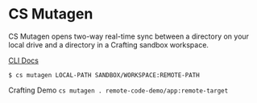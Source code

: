 # CS Mutagen

CS Mutagen opens two-way real-time sync between a directory on your local drive and a directory in a Crafting sandbox workspace.

[CLI Docs](https://docs.sandboxes.cloud/docs/command-line-tool#/mutagen)

`$ cs mutagen LOCAL-PATH SANDBOX/WORKSPACE:REMOTE-PATH`

Crafting Demo `cs mutagen . remote-code-demo/app:remote-target`
